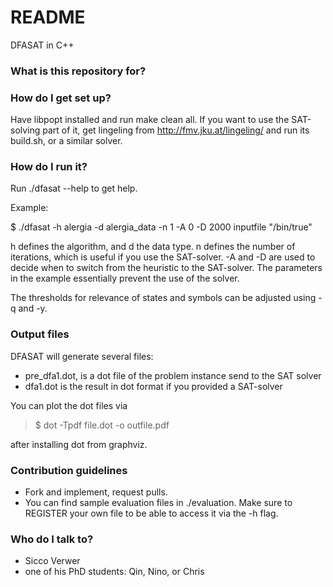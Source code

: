 # README #

DFASAT in C++

### What is this repository for? ###



### How do I get set up? ###

Have libpopt installed and run make clean all. If you want to use the SAT-solving part of it, get lingeling from http://fmv.jku.at/lingeling/ and run its build.sh, or a similar solver.

### How do I run it? ###

Run ./dfasat --help to get help.

Example:

$ ./dfasat -h alergia -d alergia_data -n 1 -A 0 -D 2000 inputfile "/bin/true"

h defines the algorithm, and d the data type. n defines the number of iterations, which is useful if you use the SAT-solver. -A and -D are used to decide when to switch from the heuristic to the SAT-solver. The parameters in the example essentially prevent the use of the solver.

The thresholds for relevance of states and symbols can be adjusted using -q and -y.

### Output files ###

DFASAT will generate several files:

* pre_dfa1.dot, is a dot file of the problem instance send to the SAT solver
* dfa1.dot is the result in dot format if you provided a SAT-solver

You can plot the dot files via

> $ dot -Tpdf file.dot -o outfile.pdf

after installing dot from graphviz.

### Contribution guidelines ###

* Fork and implement, request pulls.
* You can find sample evaluation files in ./evaluation. Make sure to REGISTER your own file to be able to access it via the -h flag.

### Who do I talk to? ###

* Sicco Verwer
* one of his PhD students: Qin, Nino, or Chris